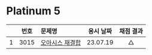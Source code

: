 # Platinum 5

|     | 번호 | 문제명                       | 응시 날짜 | 채점 결과 |
| :-: | :--: | :--------------------------- | :-------: | :-------: |
|  1  | 3015 | [오아시스 재결합](./3015.js) | 23.07.19  |     △     |
